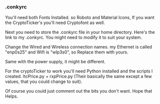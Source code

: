 ### .conkyrc

You'll need both Fonts Installed. so Roboto and Material Icons, If you want the CryptoTicker's you'll need Cryptofont as well.

Next you need to store the .conkyrc file in your home directory. Here's the link to my .conkyrc. You might need to modify it to suit your system.

Change the Wired and Wireless connection names. my Ethernet is called "enp0s25" and Wifi is "wlp3s0", so Replace them with yours.

Same with the power supply, it might be different.

For the cryptoTicker to work you'll need Python installed and the scripts I created. ltcPrice.py + rxpPrice.py (Their basically the same except a few values, that you could change to suit).

Of course you could just comment out the bits you don't want. Hope that Helps.
